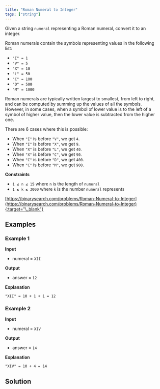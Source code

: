 ```yaml
---
title: "Roman Numeral to Integer"
tags: ["string"]
---
```


Given a string `numeral` representing a Roman numeral, convert it to an integer.

Roman numerals contain the symbols representing values in the following list:

- `"I" = 1`
- `"V" = 5`
- `"X" = 10`
- `"L" = 50`
- `"C" = 100`
- `"D" = 500`
- `"M" = 1000`

Roman numerals are typically written largest to smallest, from left to right, and can be computed by summing up the values of all the symbols. However, in some cases, when a symbol of lower value is to the left of a symbol of higher value, then the lower value is subtracted from the higher one.

There are 6 cases where this is possible:

- When `"I"` is before `"V"`, we get `4`.
- When `"I"` is before `"X"`, we get `9`.
- When `"X"` is before `"L"`, we get `40`.
- When `"X"` is before `"C"`, we get `90`.
- When `"C"` is before `"D"`, we get `400`.
- When `"C"` is before `"M"`, we get `900`.

**Constraints**

- `1 ≤ n ≤ 15` where `n` is the length of `numeral`
- `1 ≤ k ≤ 3000` where `k` is the number `numeral` represents

[https://binarysearch.com/problems/Roman-Numeral-to-Integer](https://binarysearch.com/problems/Roman-Numeral-to-Integer){:target="\_blank"}

## Examples

### Example 1

**Input**

- numeral = `XII`

**Output**

- answer = `12`

**Explanation**

`"XII" = 10 + 1 + 1 = 12`

### Example 2

**Input**

- numeral = `XIV`

**Output**

- answer = `14`

**Explanation**

`"XIV" = 10 + 4 = 14`

## Solution

<script src="https://gist.github.com/yaeba/16da7be5123724fcf6eccc25581cef5a.js?file=Roman-Numeral-to-Integer.py"></script>
